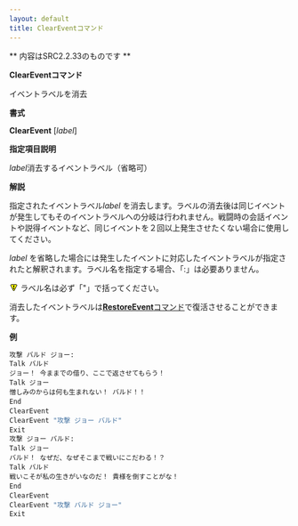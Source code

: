 ```yaml
---
layout: default
title: ClearEventコマンド
---
```

** 内容はSRC2.2.33のものです **

**ClearEventコマンド**

イベントラベルを消去

**書式**

**ClearEvent** [*label*]

**指定項目説明**

*label*消去するイベントラベル（省略可）

**解説**

指定されたイベントラベル*label* を消去します。ラベルの消去後は同じイベントが発生してもそのイベントラベルへの分岐は行われません。戦闘時の会話イベントや説得イベントなど、同じイベントを２回以上発生させたくない場合に使用してください。

*label* を省略した場合には発生したイベントに対応したイベントラベルが指定されたと解釈されます。ラベル名を指定する場合、「:」は必要ありません。

![](./images/bm0.gif) ラベル名は必ず「"」で括ってください。

消去したイベントラベルは[**RestoreEvent**コマンド](RestoreEventコマンド.md)で復活させることができます。

**例**
```sh
攻撃 バルド ジョー:
Talk バルド
ジョー！ 今ままでの借り、ここで返させてもらう！
Talk ジョー
憎しみのからは何も生まれない！ バルド！！
End
ClearEvent
ClearEvent "攻撃 ジョー バルド"
Exit
攻撃 ジョー バルド:
Talk ジョー
バルド！ なぜだ、なぜそこまで戦いにこだわる！？
Talk バルド
戦いこそが私の生きがいなのだ！ 貴様を倒すことがな！
End
ClearEvent
ClearEvent "攻撃 バルド ジョー"
Exit
```

